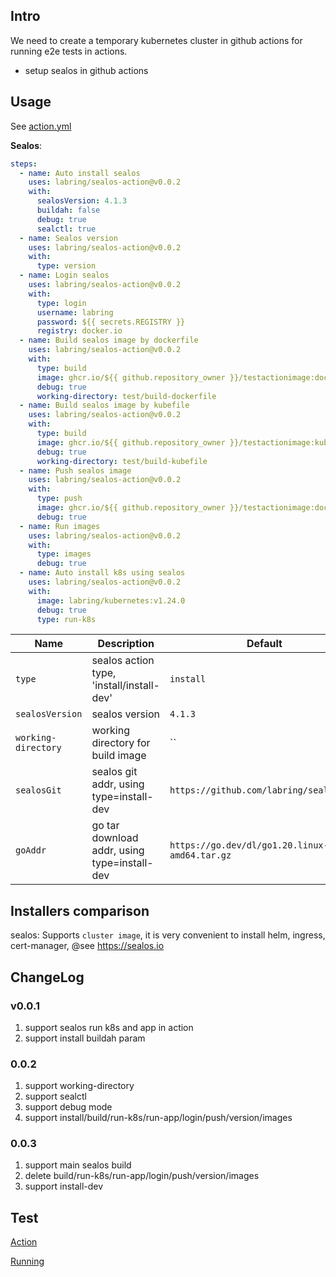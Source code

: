 ## Intro

We need to create a temporary kubernetes cluster in github actions for running e2e tests in actions.

- setup sealos  in github actions

## Usage

See [action.yml](action.yml)

**Sealos**:

```yaml
steps:
  - name: Auto install sealos
    uses: labring/sealos-action@v0.0.2
    with:
      sealosVersion: 4.1.3
      buildah: false
      debug: true
      sealctl: true
  - name: Sealos version
    uses: labring/sealos-action@v0.0.2
    with:
      type: version
  - name: Login sealos
    uses: labring/sealos-action@v0.0.2
    with:
      type: login
      username: labring
      password: ${{ secrets.REGISTRY }}
      registry: docker.io
  - name: Build sealos image by dockerfile
    uses: labring/sealos-action@v0.0.2
    with:
      type: build
      image: ghcr.io/${{ github.repository_owner }}/testactionimage:dockerfile
      debug: true
      working-directory: test/build-dockerfile
  - name: Build sealos image by kubefile
    uses: labring/sealos-action@v0.0.2
    with:
      type: build
      image: ghcr.io/${{ github.repository_owner }}/testactionimage:kubefile
      debug: true
      working-directory: test/build-kubefile
  - name: Push sealos image
    uses: labring/sealos-action@v0.0.2
    with:
      type: push
      image: ghcr.io/${{ github.repository_owner }}/testactionimage:dockerfile
      debug: true
  - name: Run images
    uses: labring/sealos-action@v0.0.2
    with:
      type: images
      debug: true
  - name: Auto install k8s using sealos
    uses: labring/sealos-action@v0.0.2
    with:
      image: labring/kubernetes:v1.24.0
      debug: true
      type: run-k8s

```

| Name | Description                                  | Default                      |
| --- |----------------------------------------------|------------------------------|
 | `type` | sealos action type, 'install/install-dev'    | `install` |
| `sealosVersion` | sealos version                               | `4.1.3`                      |
| `working-directory` | working directory for build image            | ``                    |
 | `sealosGit` | sealos git addr, using type=install-dev      |`https://github.com/labring/sealos.git`|
| `goAddr` | go tar download addr, using type=install-dev |`https://go.dev/dl/go1.20.linux-amd64.tar.gz`|


## Installers comparison

sealos:  Supports `cluster image`, it is very convenient to install helm, ingress, cert-manager, @see https://sealos.io

## ChangeLog

### v0.0.1

1. support sealos run k8s and app in action
2. support install buildah param

### 0.0.2
1. support working-directory
2. support sealctl
3. support debug mode
4. support install/build/run-k8s/run-app/login/push/version/images

### 0.0.3
1. support main sealos build
2. delete build/run-k8s/run-app/login/push/version/images
3. support install-dev

## Test

[Action](https://github.com/labring/cluster-image/blob/main/.github/workflows/autobuild-testsealos.yml)

[Running](https://github.com/labring/cluster-image/actions/runs/3361452446)


